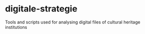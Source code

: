 # digitale-strategie
Tools and scripts used for analysing digital files of cultural heritage institutions
